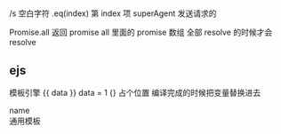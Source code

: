 ##
/s 空白字符
.eq(index) 第 index 项
superAgent  发送请求的

Promise.all  返回 promise all 里面的 promise 数组 全部 resolve 的时候才会 resolve

## ejs
模板引擎
{{ data }} data = 1
{}
占个位置  编译完成的时候把变量替换进去
<div> name </div> 通用模板